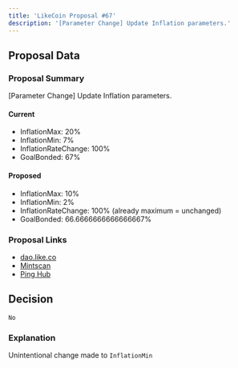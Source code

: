 ```yaml
---
title: 'LikeCoin Proposal #67'
description: '[Parameter Change] Update Inflation parameters.'
---
```


## Proposal Data

### Proposal Summary
[Parameter Change] Update Inflation parameters.

#### Current
- InflationMax: 20%
- InflationMin: 7%
- InflationRateChange: 100%
- GoalBonded: 67%

#### Proposed
- InflationMax: 10%
- InflationMin: 2%
- InflationRateChange: 100% (already maximum = unchanged)
- GoalBonded: 66.6666666666666667%

### Proposal Links
- [dao.like.co](https://dao.like.co/proposals/67)
- [Mintscan](https://www.mintscan.io/likecoin/proposals/67)
- [Ping Hub](https://ping.pub/likecoin/gov/67)


## Decision
`No`

### Explanation
Unintentional change made to `InflationMin`  
